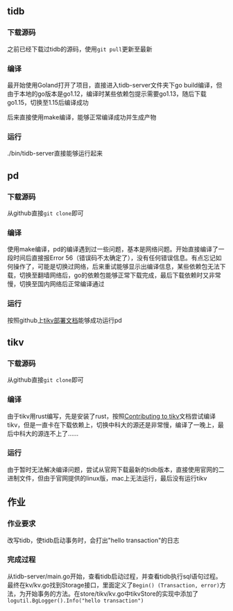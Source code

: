 ## tidb
### 下载源码
之前已经下载过tidb的源码，使用```git pull```更新至最新
### 编译
最开始使用Goland打开了项目，直接进入tidb-server文件夹下go build编译，但由于本地的go版本是go1.12，编译时某些依赖包提示需要go1.13，随后下载go1.15，切换至1.15后编译成功

后来直接使用make编译，能够正常编译成功并生成产物
### 运行
./bin/tidb-server直接能够运行起来

## pd
### 下载源码
从github直接```git clone```即可
### 编译
使用make编译，pd的编译遇到过一些问题，基本是网络问题。开始直接编译了一段时间后直接报Error 56（错误码不太确定了），没有任何错误信息。有点忘记如何操作了，可能是切换过网络，后来重试能够显示出编译信息，某些依赖包无法下载，切换至翻墙网络后，go的依赖包能够正常下载完成，最后下载依赖时又非常慢，切换至国内网络后正常编译通过
### 运行
按照github上[tikv部署文档](https://github.com/tikv/tikv/blob/master/docs/how-to/deploy/using-binary.md#deploy-the-tikv-cluster-on-a-single-machine)能够成功运行pd

## tikv
### 下载源码
从github直接```git clone```即可
### 编译
由于tikv用rust编写，先是安装了rust，按照[Contributing to tikv](https://github.com/tikv/tikv/blob/master/CONTRIBUTING.md#building-and-setting-up-a-development-workspace)文档尝试编译tikv，但是一直卡在下载依赖上，切换中科大的源还是非常慢，编译了一晚上，最后中科大的源连不上了……

### 运行
由于暂时无法解决编译问题，尝试从官网下载最新的tidb版本，直接使用官网的二进制文件，但由于官网提供的linux版，mac上无法运行，最后没有运行tikv

## 作业
### 作业要求
改写tidb，使tidb启动事务时，会打出"hello transaction"的日志
### 完成过程
从tidb-server/main.go开始，查看tidb启动过程，并查看tidb执行sql语句过程。最终在kv/kv.go找到Storage接口，里面定义了```Begin() (Transaction, error)```方法，为开始事务的方法。在store/tikv/kv.go中tikvStore的实现中添加了```logutil.BgLogger().Info("hello transaction")``` 